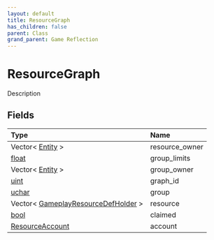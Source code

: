 ```yaml
---
layout: default
title: ResourceGraph
has_children: false
parent: Class
grand_parent: Game Reflection
---
```

# ResourceGraph
Description 

## Fields

| Type | Name |
|:-------------|:--------------|
| Vector< [Entity](/docs/game-reflection/classes/entity) > | resource_owner |
| [float](/docs/game-reflection/components/float) | group_limits |
| Vector< [Entity](/docs/game-reflection/classes/entity) > | group_owner |
| [uint](/docs/game-reflection/components/uint) | graph_id |
| [uchar](/docs/game-reflection/enums/uchar) | group |
| Vector< [GameplayResourceDefHolder](/docs/game-reflection/components/gameplay_resource_def_holder) > | resource |
| [bool](/docs/game-reflection/components/bool) | claimed |
| [ResourceAccount](/docs/game-reflection/classes/resource_account) | account |

